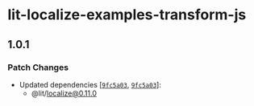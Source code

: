 # lit-localize-examples-transform-js

## 1.0.1
### Patch Changes

- Updated dependencies [[`9fc5a03`](https://github.com/lit/lit/commit/9fc5a039dc2b701ac9dbaaea278668172915c80b), [`9fc5a03`](https://github.com/lit/lit/commit/9fc5a039dc2b701ac9dbaaea278668172915c80b)]:
  - @lit/localize@0.11.0
